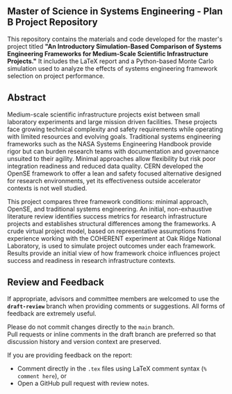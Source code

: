 ## Master of Science in Systems Engineering - Plan B Project Repository

This repository contains the materials and code developed for the master's project titled **"An Introductory Simulation-Based Comparison of Systems Engineering Frameworks for Medium-Scale Scientific Infrastructure Projects."** 
It includes the LaTeX report and a Python-based Monte Carlo simulation used to analyze the effects of systems engineering framework selection on project performance.

## Abstract

Medium-scale scientific infrastructure projects exist between small laboratory experiments and large mission driven facilities. 
These projects face growing technical complexity and safety requirements while operating with limited resources and evolving goals. 
Traditional systems engineering frameworks such as the NASA Systems Engineering Handbook provide rigor but can burden research teams with documentation and governance unsuited to their agility. 
Minimal approaches allow flexibility but risk poor integration readiness and reduced data quality. 
CERN developed the OpenSE framework to offer a lean and safety focused alternative designed for research environments, yet its effectiveness outside accelerator contexts is not well studied. 

This project compares three framework conditions: minimal approach, OpenSE, and traditional systems engineering. 
An initial, non-exhaustive literature review identifies success metrics for research infrastructure projects and establishes structural differences among the frameworks. 
A crude virtual project model, based on representative assumptions from experience working with the COHERENT experiment at Oak Ridge National Laboratory, is used to simulate project outcomes under each framework. 
Results provide an initial view of how framework choice influences project success and readiness in research infrastructure contexts.

## Review and Feedback

If appropriate, advisors and committee members are welcomed to use the **`draft-review`** branch when providing comments or suggestions. All forms of feedback are extremely useful.

Please do not commit changes directly to the `main` branch.  
Pull requests or inline comments in the draft branch are preferred so that discussion history and version context are preserved.

If you are providing feedback on the report:
- Comment directly in the `.tex` files using LaTeX comment syntax (`% comment here`), or  
- Open a GitHub pull request with review notes.


